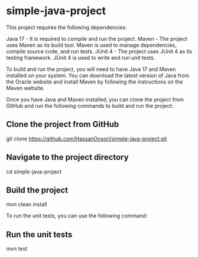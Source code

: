 # simple-java-project

This project requires the following dependencies:

Java 17 - It is required to compile and run the project.
Maven - The project uses Maven as its build tool. Maven is used to manage dependencies, compile source code, and run tests.
JUnit 4 - The project uses JUnit 4 as its testing framework. JUnit 4 is used to write and run unit tests.

To build and run the project, you will need to have Java 17 and Maven installed on your system. You can download the latest version of Java from the Oracle website and install Maven by following the instructions on the Maven website.

Once you have Java and Maven installed, you can clone the project from GitHub and run the following commands to build and run the project:
## Clone the project from GitHub
git clone https://github.com/HassanOnsori/simple-java-project.git

## Navigate to the project directory
cd simple-java-project

## Build the project
mvn clean install

To run the unit tests, you can use the following command:
## Run the unit tests
mvn test
